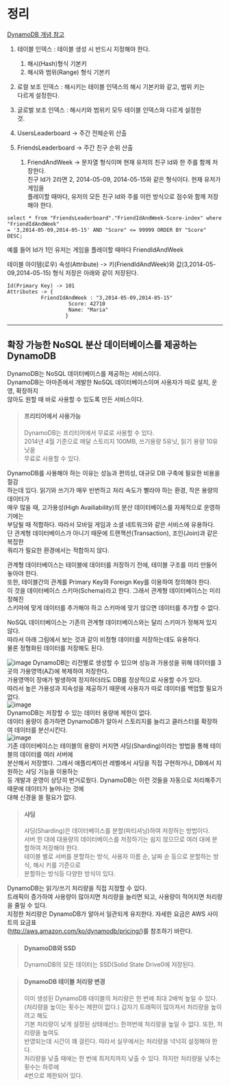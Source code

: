 # 정리  
[DynamoDB 개념 참고](https://github.com/yunkangmin/spring-boot/blob/main/aws/DynamoDB/3%20DynamoDB%EC%97%90%20%EB%A7%9E%EB%8A%94%20%EB%8D%B0%EC%9D%B4%ED%84%B0%20%EA%B5%AC%EC%A1%B0%20%EC%84%A4%EA%B3%84%ED%95%98%EA%B8%B0.md)  
1. 테이블 인덱스 : 테이블 생성 시 반드시 지정해야 한다. 
   1. 해시(Hash)형식 기본키
   2. 해시와 범위(Range) 형식 기본키
2. 로컬 보조 인덱스 : 해시키는 테이블 인덱스의 해시 기본키와 같고, 범위 키는  
다르게 설정한다.   
3. 글로벌 보조 인덱스 : 해시키와 범위키 모두 테이블 인덱스와 다르게 설정한  
것. 
  
1. UsersLeaderboard -> 주간 전체순위 산출
2. FriendsLeaderboard -> 주간 친구 순위 산출
   1. FriendAndWeek -> 문자열 형식이며 현재 유저의 친구 Id와 한 주를 함께 저장한다.  
   친구 Id가 2라면 2, 2014-05-09, 2014-05-15와 같은 형식이다. 현재 유저가 게임을  
   플레이할 때마다, 유저의 모든 친구 Id와 주를 이런 방식으로 점수와 함께 저장해야 한다.   
 
```
select * from "FriendsLeaderboard"."FriendIdAndWeek-Score-index" where "FriendIdAndWeek"  
= '3,2014-05-09,2014-05-15' AND "Score" <= 99999 ORDER BY "Score" DESC;
```
예를 들어 Id가 1인 유저는 게임을 플레이할 때마다 FriendIdAndWeek 

테이블
아이템(로우)
속성(Attribute) -> 키(FriendIdAndWeek)와 값(3,2014-05-09,2014-05-15) 형식
저장은 아래와 같이 저장된다.
```
Id(Primary Key) -> 101
Attributes -> { 
	       FriendIdAndWeek : "3,2014-05-09,2014-05-15"
                    Score: 42710
                    Name: "Maria"
                   }
```

---

## 확장 가능한 NoSQL 분산 데이터베이스를 제공하는 DynamoDB
DynamoDB는 NoSQL 데이터베이스를 제공하는 서비스이다.   
DynamoDB는 아마존에서 개발한 NoSQL 데이터베이스이며 사용자가 따로 설치, 운영, 확장하지  
않아도 원할 때 바로 사용할 수 있도록 만든 서비스이다.  

> #### 프리티어에서 사용가능
> DynamoDB는 프리티어에서 무료로 사용할 수 있다.  
> 2014년 4월 기준으로 매달 스토리지 100MB, 쓰기용량 5유닛, 읽기 용량 10유닛을  
> 무료로 사용할 수 있다.

DynamoDB를 사용해야 하는 이유는 성능과 편의성, 대규모 DB 구축에 필요한 비용을 절감  
하는데 있다. 읽기와 쓰기가 매우 빈번하고 처리 속도가 빨라야 하는 환경, 작은 용량의 데이터가  
매우 많을 때, 고가용성(High Availiability)의 분산 데이터베이스를 자체적으로 운영하기에는  
부담될 때 적합하다. 따라서 모바일 게임과 소셜 네트워크와 같은 서비스에 유용하다.   
단 관계형 데이터베이스가 아니기 때문에 트랜잭션(Transaction), 조인(Join)과 같은 복잡한  
쿼리가 필요한 환경에서는 적합하지 않다.  
  
관계형 데이터베이스는 테이블에 데이터를 저장하기 전에, 테이블 구조를 미리 만들어 놓아야 한다.  
또한, 테이블간의 관계를 Primary Key와 Foreign Key를 이용하여 정의해야 한다.  
이 것을 데이터베이스 스키마(Schema)라고 한다. 그래서 관계형 데이터베이스는 미리 정해진  
스키마에 맞게 데이터를 추가해야 하고 스키마에 맞기 않으면 데이터를 추가할 수 없다.  
  
NoSQL 데이터베이스는 기존의 관계형 데이터베이스와는 달리 스키마가 정해져 있지 않다.   
따라서 아래 그림에서 보는 것과 같이 비정형 데이터를 저장하는데도 유용하다.   
물론 정형화된 데이터를 저장해도 된다.  
  
![image](https://user-images.githubusercontent.com/33191974/138550390-b1bcbfe8-38ee-4f70-9c3c-1266ff1c2216.png)
DynamoDB는 리전별로 생성할 수 있으며 성능과 가용성을 위해 데이터를 3곳의 가용영역(AZ)에 복제하여 저장한다.  
가용영역이 장애가 발생하여 정지하더라도 DB를 정상적으로 사용할 수가 있다.  
따라서 높은 가용성과 지속성을 제공하기 때문에 사용자가 따로 데이터를 백업할 필요가 없다.  
![image](https://user-images.githubusercontent.com/33191974/138550449-3d2469c2-9f34-436f-82aa-80be8f5362fb.png)  
DynamoDB는 저장할 수 있는 데이터 용량에 제한이 없다.  
데이터 용량이 증가하면 DynamoDB가 알아서 스토리지를 늘리고 클러스터를 확장하여 데이터를 분산시킨다.  
![image](https://user-images.githubusercontent.com/33191974/138550475-f85e4565-6223-49d5-b6b0-44ee5791ddc8.png)  
기존 데이터베이스는 테이블의 용량이 커지면 샤딩(Sharding)이라는 방법을 통해 테이블의 데이터를 여러 서버에  
분산해서 저장했다. 그래서 애플리케이션 레벨에서 샤딩을 직접 구현하거나, DB에서 지원하는 샤딩 기능을 이용하는  
등 개발과 운영이 상당히 번거로웠다. DynamoDB는 이런 것들을 자동으로 처리해주기 때문에 데이터가 늘어나는 것에  
대해 신경을 쓸 필요가 없다.  

> #### 샤딩
> 샤딩(Sharding)은 데이터베이스를 분할(파티셔닝)하여 저장하는 방법이다.  
> 서버 한 대에 대용량의 데이터베이스를 저장하기는 쉽지 않으므로 여러 대에 분할하여 저장해야 한다.   
> 테이블 별로 서버를 분할하는 방식, 사용자 이름 순, 날짜 순 등으로 분할하는 방식, 해시 키를 기준으로  
> 분할하는 방식등 다양한 방식이 있다. 

DynamoDB는 읽기/쓰기 처리량을 직접 지정할 수 있다.  
트래픽이 증가하여 사용량이 많아지면 처리량을 늘리면 되고, 사용량이 적어지면 처리량을 줄일 수 있다.  
지정한 처리량은 DynamoDB가 알아서 일관되게 유지한다. 자세한 요금은 AWS 사이트의 요금표  
(http://aws.amazon.com/ko/dynamodb/pricing/)를 참조하기 바란다.  
  
>#### DynamoDB와 SSD
>DynamoDB의 모든 데이터는 SSD(Solid State Drive0에 저장된다.

>#### DynamoDB 테이블 처리량 변경
>이미 생성된 DynamoDB 테이블의 처리량은 한 번에 최대 2배씩 높일 수 있다.  
>(처리량을 높이는 횟수는 제한이 없다.) 갑자기 트래픽이 많아져서 처리량을 높이려고 해도  
>기본 처리량이 낮게 설정된 상태에선느 한꺼번에 처리량을 높일 수 없다. 또한, 처리량을 높여도  
>반영되는데 시간이 꽤 걸린다. 따라서 실무에서는 처리량을 넉넉히 설정해야 한다.  
>처리량을 낮출 때에는 한 번에 최저치까지 낮출 수 있다. 하지만 처리량을 낮추는 횟수는 하루에  
>4번으로 제한되어 있다.  





































